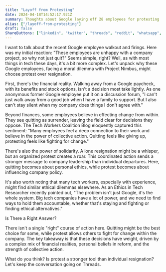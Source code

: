 ```yaml
---
title: "Layoff from Protesting"
date: 2024-04-18T14:52:17.921Z
summary: Thoughts about Google laying off 28 employees for protesting 
alias: ["/layoff-from-protesting"]
draft: false
ShareButtons: ["linkedin", "twitter", "threads", "reddit", "whatsapp", "facebook"]
---
```


I want to talk about the recent Google employee walkout and firings. Here was my initial reaction: "These employees are unhappy with a company project, so why not just quit?"  Seems simple, right? Well, as with most things in tech these days, it's a bit more complex. Let's unpack why these Google employees, facing a moral dilemma with Project Nimbus, might choose protest over resignation.  

First, there's the financial reality. Walking away from a Google paycheck, with its benefits and stock options, isn't a decision most take lightly.  As one anonymous former Google employee put it on a discussion forum, "I can't just walk away from a good job when I have a family to support. But I also can't stay silent when my company does things I don't agree with."

Beyond finances, some employees believe in effecting change from within. They see quitting as surrender, leaving the field clear for decisions they oppose.  The Tech Workers Coalition Blog eloquently captured this sentiment: "Many employees feel a deep connection to their work and believe in the power of collective action. Quitting feels like giving up, protesting feels like fighting for change."

There's also the power of solidarity. A lone resignation might be a whisper, but an organized protest creates a roar.  This coordinated action sends a stronger message to company leadership than individual departures. Here, quitting becomes about personal ethics, while protest becomes about influencing company policy.

It's also worth noting that many tech workers, especially with experience, might find similar ethical dilemmas elsewhere.  As an Ethics in Tech Researcher recently pointed out, "The problem isn't just Google, it's the whole system. Big tech companies have a lot of power, and we need to find ways to hold them accountable, whether that's staying and fighting or finding ethical alternatives."

Is There a Right Answer?

There isn't a single "right" course of action here. Quitting might be the best choice for some, while protest allows others to fight for change within the company. The key takeaway is that these decisions have weight, driven by a complex mix of financial realities, personal beliefs in reform, and the strength of collective action.

What do you think? Is protest a stronger tool than individual resignation?  Let's keep the conversation going on Threads. 
